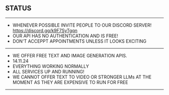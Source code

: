 
## STATUS
----
- WHENEVER POSSIBLE INVITE PEOPLE TO OUR DISCORD SERVER! https://discord.gg/k9F7SyTgqn
- OUR API HAS NO AUTHENTICATION AND IS FREE!
- DON'T ACCEPPT APPOINTMENTS UNLESS IT LOOKS EXCITING
----
- WE OFFER FREE TEXT AND IMAGE GENERATION APIS.
- 14.11.24
- EVERYTHING WORKING NORMALLY
- ALL SERVICES UP AND RUNNING!
- WE CANNOT OFFER TEXT TO VIDEO OR STRONGER LLMs AT THE MOMENT AS THEY ARE EXPENSIVE TO RUN FOR FREE
----